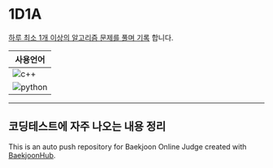 # 1D1A
[하루 최소 1개 이상의 알고리즘 문제를 풀며 기록](https://miniature-silica-fec.notion.site/1-1-1759506a1627803ba1a2fc5bf5391fb1) 합니다.

|사용언어|
|--|
|![c++](https://img.shields.io/badge/C%2B%2B-00599C?style=for-the-badge&logo=c%2B%2B&logoColor=white)|  
|![python](https://img.shields.io/badge/Python-14354C?style=for-the-badge&logo=python&logoColor=white)|

---

## 코딩테스트에 자주 나오는 내용 정리   


This is an auto push repository for Baekjoon Online Judge created with [BaekjoonHub](https://github.com/BaekjoonHub/BaekjoonHub).
